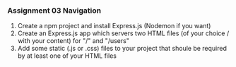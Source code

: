 ### Assignment 03 Navigation

1. Create a npm project and install Express.js (Nodemon if you want)
2. Create an Express.js app which servers two HTML files (of your choice / with your content) for "/" and "/users"
3. Add some static (.js or .css) files to your project that shoule be required by at least one of your HTML files
